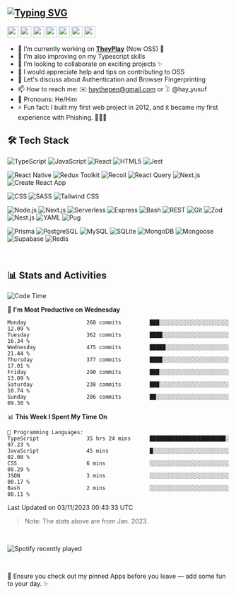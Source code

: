 
[![Typing SVG](https://readme-typing-svg.demolab.com?font=Fira+Code&duration=4000&pause=400&color=F700C4&width=451&lines=Hello+there+%F0%9F%91%8B%F0%9F%8F%BD;+I+am+Yusuf+Abdulhafeez+%F0%9F%91%A8%F0%9F%8F%BD%E2%80%8D%F0%9F%92%BB;++I+build+magical+web+applications+%E2%9C%A8+;And+write+impactful+content+%F0%9F%93%9A;Looking+forward+to+collaborating...;And+also+learning+from+you!+%F0%9F%A4%9D)](https://git.io/typing-svg)
---
<p>
      <a href="https://hayveno-hive.vercel.app" target="_blank"><img src="https://img.shields.io/badge/OFFICIAL_WEBSITE-%23333333.svg?&style=for-the-badge&logo=hashnode&logoColor=white" height=25></a>
    <a href="https://www.linkedin.com/in/yusuf-abdulhafeez" target="_blank"><img src="https://img.shields.io/badge/linkedin-%230077B5.svg?&style=for-the-badge&logo=linkedin&logoColor=white" height=25></a>  
      <a href="mailto:haythepen@gmail.com" target="_blank"><img src="https://img.shields.io/badge/Gmail-%23D14836.svg?&style=for-the-badge&logo=gmail&logoColor=white" height=25></a>
  <a href="https://www.twitter.com/hay_yusuf" target="_blank"><img src="https://img.shields.io/badge/twitter-%231DA1F2.svg?&style=for-the-badge&logo=twitter&logoColor=white" height=25></a> 
  <a href="https://dev.to/hayveno" target="_blank"><img src="https://img.shields.io/badge/DEV.TO-%230A0A0A.svg?&style=for-the-badge&logo=dev-dot-to&logoColor=white" height=25></a>
    <a href="https://hayven.hashnode.dev/" target="_blank"><img src="https://img.shields.io/badge/Hashnode-2962FF?style=for-the-badge&logo=hashnode&logoColor=white" height=25></a>
  <a href="https://medium.com/@haythepen" target="_blank"><img src="https://img.shields.io/badge/medium-%2312100E.svg?&style=for-the-badge&logo=medium&logoColor=white" height=25></a> 

  <!--   <a href="https://www.youtube.com/hayusuf"><img src="https://img.shields.io/badge/youtube-%2312100E.svg?&style=for-the-badge&logo=youtube&logoColor=white" height=25></a>  -->
</p>


- 🔭 I’m currently working on  [**TheyPlay**](https://github.com/hayveno/theyPlay) (Now OSS) 🎉
- 🌱 I’m also improving on my Typescript skills
- 👯 I’m looking to collaborate on exciting projects ✨
- 🤔 I would appreciate help and tips on contributing to OSS
- 💬 Let's discuss about Authentication and Browser Fingerprinting
- 📫 How to reach me: ✉️ haythepen@gmail.com  or   𓅱 @hay_yusuf
- 🙂 Pronouns: He/Him
- ⚡ Fun fact: I built my first web project in 2012, and it became my first experience with Phishing. 🤷🏾‍♂️

## 🛠 Tech Stack

<p>
  <img alt="TypeScript" src="https://img.shields.io/badge/-TypeScript-007ACC?style=flat-square&logo=typescript&logoColor=white" />
  <img alt="JavaScript" src="https://img.shields.io/badge/-JavaScript-F7DF1E?style=flat-square&logo=javascript&logoColor=white" />
  <img alt="React" src="https://img.shields.io/badge/-React-61DAFB?style=flat-square&logo=react&logoColor=white" />
  <img alt="HTML5" src="https://img.shields.io/badge/-HTML5-E34F26?style=flat-square&logo=html5&logoColor=white" />
  <img alt="Jest" src="https://img.shields.io/badge/-Jest-C21325?style=flat-square&logo=jest&logoColor=white" />
</p>

<p>
  <img alt="React Native" src="https://img.shields.io/badge/-React%20Native-2C2D2E?style=flat-square&logo=react&logoColor=white" />
  <img alt="Redux Toolkit" src="https://img.shields.io/badge/-Redux%20Toolkit-764ABC?style=flat-square&logo=redux&logoColor=white" />
  <img alt="Recoil" src="https://img.shields.io/badge/-Recoil-5D5D5D?style=flat-square&logo=recoil&logoColor=white" />
  <img alt="React Query" src="https://img.shields.io/badge/-React%20Query-FF4154?style=flat-square&logo=react-query&logoColor=white" />
  <img alt="Next.js" src="https://img.shields.io/badge/-Next.js-000000?style=flat-square&logo=next.js&logoColor=white" />
  <img alt="Create React App" src="https://img.shields.io/badge/-Create%20React%20App-61DAFB?style=flat-square&logo=create-react-app&logoColor=white" />
</p>

<p>
  <img alt="CSS" src="https://img.shields.io/badge/-CSS-1572B6?style=flat-square&logo=css3&logoColor=white" />
  <img alt="SASS" src="https://img.shields.io/badge/-SASS-CC6699?style=flat-square&logo=sass&logoColor=white" />
  <img alt="Tailwind CSS" src="https://img.shields.io/badge/-Tailwind_CSS-38B2AC?style=flat-square&logo=tailwind-css&logoColor=white" />
</p>

<p>
  <img alt="Node.js" src="https://img.shields.io/badge/-Node.js-339933?style=flat-square&logo=node.js&logoColor=white" />
  <img alt="Next.js" src="https://img.shields.io/badge/-Next.js-000000?style=flat-square&logo=next.js&logoColor=white" />
  <img alt="Serverless" src="https://img.shields.io/badge/-Serverless-FD5750?style=flat-square&logo=serverless&logoColor=white" />
  <img alt="Express" src="https://img.shields.io/badge/-Express-000000?style=flat-square&logo=Express&logoColor=white" />
  <img alt="Bash" src="https://img.shields.io/badge/-Bash-4EAA25?style=flat-square&logo=gnu-bash&logoColor=white" />
  <img alt="REST" src="https://img.shields.io/badge/-REST-1B1B1B?style=flat-square&logo=rest&logoColor=white" />
  <img alt="Git" src="https://img.shields.io/badge/-Git-F05032?style=flat-square&logo=git&logoColor=white" />
 <img alt="Zod" src="https://img.shields.io/badge/-Zod-2B3840?style=flat-square" />
    <img alt="Nest.js" src="https://img.shields.io/badge/-Nest.js-E0234E?style=flat-square&logo=nestjs&logoColor=white" />
    <img alt="YAML" src="https://img.shields.io/badge/-YAML-000000?style=flat-square&logo=yaml&logoColor=white" />
    <img alt="Pug" src="https://img.shields.io/badge/-Pug-A86454?style=flat-square&logo=pug&logoColor=white" />

</p>




<p>
    <img alt="Prisma" src="https://img.shields.io/badge/-Prisma-2D3748?style=flat-square&logo=Prisma&logoColor=white" />
  <img alt="PostgreSQL" src="https://img.shields.io/badge/-PostgreSQL-336791?style=flat-square&logo=postgresql&logoColor=white" />
  <img alt="MySQL" src="https://img.shields.io/badge/-MySQL-4479A1?style=flat-square&logo=mysql&logoColor=white" />
  <img alt="SQLite" src="https://img.shields.io/badge/-SQLite-003B57?style=flat-square&logo=sqlite&logoColor=white" />
  <img alt="MongoDB" src="https://img.shields.io/badge/-MongoDB-47A248?style=flat-square&logo=MongoDB&logoColor=white" />
  <img alt="Mongoose" src="https://img.shields.io/badge/-Mongoose-880000?style=flat-square&logo=MongoDB&logoColor=white" />
  <img alt="Supabase" src="https://img.shields.io/badge/-Supabase-333333?style=flat-square&logo=supabase&logoColor=007FFF" />
  <img alt="Redis" src="https://img.shields.io/badge/-Redis-DC382D?style=flat-square&logo=Redis&logoColor=white" />
</p>


<br/>

## 📊 Stats and Activities 
 
<!-- <div style="display:flex; flex-gap:3em;">
  <a href="https://github.com/hayveno" style="margin-left:10px;">
    <img height="180em" align="center" src="https://github-readme-stats.vercel.app/api?username=hayveno&show_icons=true&theme=radical" />
  </a>
  <img height="180em" align="center" src="https://github-readme-stats.vercel.app/api/top-langs/?username=hayveno&theme=buefy&layout=compact&theme=radical" />
</div> 
<br/>

<!--START_SECTION:waka-->
![Code Time](http://img.shields.io/badge/Code%20Time-705%20hrs%208%20mins-blue)

📅 **I'm Most Productive on Wednesday** 

```text
Monday                   268 commits         ███░░░░░░░░░░░░░░░░░░░░░░   12.09 % 
Tuesday                  362 commits         ████░░░░░░░░░░░░░░░░░░░░░   16.34 % 
Wednesday                475 commits         █████░░░░░░░░░░░░░░░░░░░░   21.44 % 
Thursday                 377 commits         ████░░░░░░░░░░░░░░░░░░░░░   17.01 % 
Friday                   290 commits         ███░░░░░░░░░░░░░░░░░░░░░░   13.09 % 
Saturday                 238 commits         ███░░░░░░░░░░░░░░░░░░░░░░   10.74 % 
Sunday                   206 commits         ██░░░░░░░░░░░░░░░░░░░░░░░   09.30 % 
```


📊 **This Week I Spent My Time On** 

```text
💬 Programming Languages: 
TypeScript               35 hrs 24 mins      ████████████████████████░   97.23 % 
JavaScript               45 mins             █░░░░░░░░░░░░░░░░░░░░░░░░   02.08 % 
CSS                      6 mins              ░░░░░░░░░░░░░░░░░░░░░░░░░   00.29 % 
JSON                     3 mins              ░░░░░░░░░░░░░░░░░░░░░░░░░   00.17 % 
Bash                     2 mins              ░░░░░░░░░░░░░░░░░░░░░░░░░   00.11 % 
```


 Last Updated on 03/11/2023 00:43:33 UTC
<!--END_SECTION:waka-->
> Note: The stats above are from Jan. 2023.
<br/>

![Spotify recently played](https://spotify-recently-played-readme.vercel.app/api?user=317stts2iim4xivtp4slychksqqa&unique=true&count=2&width=432)

<br/>

🔔 Ensure you check out my pinned Apps before you leave — add some fun to your day. ✨








